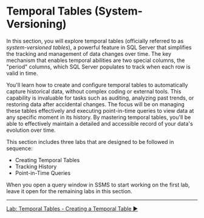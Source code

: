 ﻿# Temporal Tables (System-Versioning)

In this section, you will explore temporal tables (officially referred to as *system-versioned tables*), a powerful feature in SQL Server that simplifies the tracking and management of data changes over time. The key mechanism that enables temporal abilities are two special columns, the "period" columns, which SQL Server populates to track when each row is valid in time.

You'll learn how to create and configure temporal tables to automatically capture historical data, without complex coding or external tools. This capability is invaluable for tasks such as auditing, analyzing past trends, or restoring data after accidental changes. The focus will be on managing these tables effectively and executing point-in-time queries to view data at any specific moment in its history. By mastering temporal tables, you'll be able to effectively maintain a detailed and accessible record of your data's evolution over time.

This section includes three labs that are designed to be followed in sequence:

- Creating Temporal Tables
- Tracking History
- Point-in-Time Queries

When you open a query window in SSMS to start working on the first lab, leave it open for the remaining labs in this section.

___

[Lab: Temporal Tables - Creating a Temporal Table ▶](https://github.com/lennilobel/sql2022-workshop-hol/blob/main/HOL/2.%20Temporal%20Tables/1.%20Creating%20Temporal%20Tables.md)

